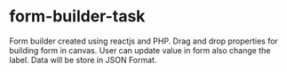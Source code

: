 # form-builder-task
Form builder created using reactjs and PHP. Drag and drop properties for building form in canvas. User can update value in form also change the label. Data will be store in JSON Format.

